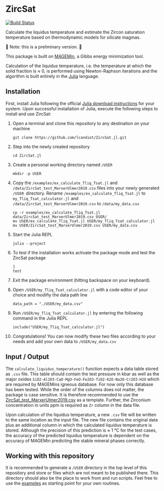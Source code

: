 # ZircSat

[![Build Status](https://github.com/lcandiot/ZircSat.jl/actions/workflows/CI.yml/badge.svg?branch=main)](https://github.com/lcandiot/ZircSat.jl/actions/workflows/CI.yml?query=branch%3Amain)

Calculate the liquidus temperature and estimate the Zircon saturation temperature based on thermodynamic models for silicate magmas.

🚧 Note: this is a preliminary version. 🚧

This package is built on [MAGEMin](https://github.com/ComputationalThermodynamics/MAGEMin), a Gibbs energy minimization tool. 

Calculation of the liquidus temperature, i.e. the temperature at which the solid fraction is $\approx$ 0, is performed using Newton-Raphson iterations and the algorithm is built entirely in the [Julia](https://julialang.org) language.

## Installation

First, install Julia following the official [Julia download instructions](https://julialang.org/downloads/) for your system. Upon successful installation of Julia, execute the following steps to install and use ZircSat:

1. Open a terminal and clone this repository to any destination on your machine

   ```
   git clone https://github.com/lcandiot/ZircSat.jl.git
   ```
2. Step into the newly created repository

   ```
   cd ZircSat.jl
   ```
3. Create a personal working directory named `/USER`

   ```
   mkdir -p USER
   ```
4. Copy the `/examples/ex_calculate_Tliq_Tsat.jl` and ` /data/ZircSat_test_MarxerUlmer2019.csv` files into your newly generated  `/USER `directory. Rename `/examples/ex_calculate_Tliq_Tsat.jl` to `my_Tliq_Tsat_calculator.jl` and `/data/ZircSat_test_MarxerUlmer2019.csv` to `/data/my_data.csv`

   ```
   cp -r examples/ex_calculate_Tliq_Tsat.jl data/ZircSat_test_MarxerUlmer2019.csv USER/
   mv USER/ex_calculate_Tliq_Tsat.jl USER/my_Tliq_Tsat_calculator.jl
   mv USER/ZircSat_test_MarxerUlmer2019.csv USER/my_data.csv
   ```
5. Start the Julia REPL

   ```
   julia --project
   ```
6. To test if the installation works activate the package mode and test the ZircSat package

   ```
   ]
   test
   ```
7. Exit the package environment (hitting backspace on your keyboard).
8. Open `/USER/my_Tliq_Tsat_calculator.jl` with a code editor of your choice and modifiy the data path line

   ```
   data_path = "./USER/my_data.csv"
   ```
9. Run `/USER/my_Tliq_Tsat_calculator.jl` by entering the following command in the Julia REPL

   ```
   include("USER/my_Tliq_Tsat_calculator.jl")
   ```
10. Congratulations! You can now modify these two files according to your needs and add your own data to `/USER/my_data.csv`


## Input / Output

The `calculate_liquidus_temperature()` function expects a data table stored as `.csv` file. This table should contain the test pressure in kbar as well as the major oxides `SiO2-Al2O3-CaO-MgO-FeO-Fe2O3-TiO2-K2O-Na2O-Cr2O3-H2O` which are required by MAGEMins igneous database. For now only this database has been tested. While the order of the columns does not matter, the package is case sensitive. It is therefore recommended to use the [ZircSat_test_MarxerUlmer2019.csv](https://github.com/lcandiot/ZircSat.jl/tree/main/data/ZircSat_test_MarxerUlmer2019.csv) as a template. Further, the Zirconium concentration in units ppm is required as `Zr` column in the data file.

Upon calculation of the liquidus temperature, a new `.csv` file will be written to the same location as the input file. The new file contains the original data plus an additional column in which the calculated liquidus temperature is stored. Although the precision of this prediction is $\approx$ 1 °C for the test cases, the accuracy of the predicted liquidus temperature is dependent on the accuracy of MAGEMin predicting the stable mineral phases correctly.

## Working with this repository

It is recommended to generate a `/USER` directory in the top level of this repository and store or files which are not meant to be published there. This directory should also be the place to work from and run scripts. Feel free to use the [examples](https://github.com/lcandiot/ZircSat.jl/tree/main/examples) as starting point for your own routines.
